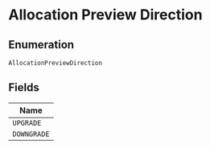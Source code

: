 
# Allocation Preview Direction

## Enumeration

`AllocationPreviewDirection`

## Fields

| Name |
|  --- |
| `UPGRADE` |
| `DOWNGRADE` |


